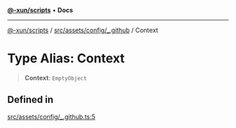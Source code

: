 [**@-xun/scripts**](../../../../../README.md) • **Docs**

***

[@-xun/scripts](../../../../../README.md) / [src/assets/config/\_.github](../README.md) / Context

# Type Alias: Context

> **Context**: `EmptyObject`

## Defined in

[src/assets/config/\_.github.ts:5](https://github.com/Xunnamius/xscripts/blob/f4ec173014b41a5b69e2dbdb82e9f8b7ec9d9c86/src/assets/config/_.github.ts#L5)
